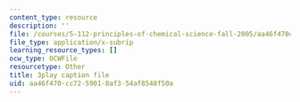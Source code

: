 ```yaml
---
content_type: resource
description: ''
file: /courses/5-112-principles-of-chemical-science-fall-2005/aa46f470cc7259018af354af8548f50a_574875.vtt
file_type: application/x-subrip
learning_resource_types: []
ocw_type: OCWFile
resourcetype: Other
title: 3play caption file
uid: aa46f470-cc72-5901-8af3-54af8548f50a
---
```

